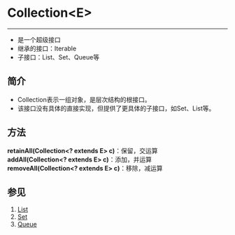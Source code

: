 # Collection<E\><A NAME="Collection"> </a>
---
* 是一个超级接口
* 继承的接口：Iterable
* 子接口：List、Set、Queue等

## 简介
* Collection表示一组对象，是层次结构的根接口。  
* 该接口没有具体的直接实现，但提供了更具体的子接口，如Set、List等。  

## 方法
**retainAll(Collection<? extends E\> c)**：保留，交运算  
**addAll(Collection<? extends E\> c)**：添加，并运算  
**removeAll(Collection<? extends E\> c)**：移除，减运算  

## 参见
1. [List](List.md)
2. [Set](Set.md)
3. [Queue](Queue.md)